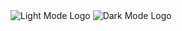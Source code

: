 <div>
    <img
        v-show="!isDarkTheme"
        class="light-mode"
        src="https://gist.githubusercontent.com/phitterio/170ce460d7e766545265772525edecf6/raw/71b4867c6e5683455cf1d68bea5bea7eda55ce7d/LightPhitterLogo.svg"
        alt="Light Mode Logo"
    />
    <img
        v-show="isDarkTheme"
        src="https://gist.githubusercontent.com/phitterio/66bc7f3674eac01ae646e30ba697a6d7/raw/e96dbba0eb26b20d35e608fefc3984bd87f0010b/DarkPhitterLogo.svg"
        alt="Dark Mode Logo"
    />
</div>

<script lang="ts">
import { defineComponent } from "vue";
import { useData } from "vitepress";

export default defineComponent({
    data() {
        return {
            isDarkTheme: false,
            isDark: null as any,
        };
    },
    mounted() {
        const { isDark } = useData();
        this.isDarkTheme = isDark.value;
        this.isDark = isDark;
    },
    watch: {
        isDark: {
            handler(newValue: boolean) {
                this.isDarkTheme = newValue;
                console.log(`Tema cambiado a: ${newValue ? "oscuro" : "claro"}`);
            },
            immediate: true,
        },
    },
});
</script>

